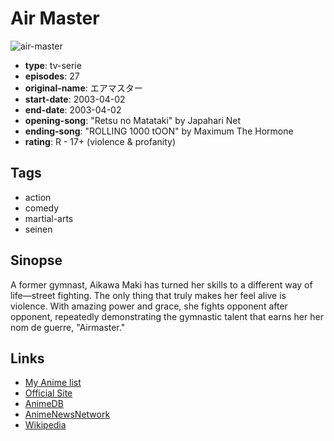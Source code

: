 # Air Master

![air-master](https://cdn.myanimelist.net/images/anime/2/21019.jpg)

-   **type**: tv-serie
-   **episodes**: 27
-   **original-name**: エアマスター
-   **start-date**: 2003-04-02
-   **end-date**: 2003-04-02
-   **opening-song**: "Retsu no Matataki" by Japahari Net
-   **ending-song**: "ROLLING 1000 tOON" by Maximum The Hormone
-   **rating**: R - 17+ (violence & profanity)

## Tags

-   action
-   comedy
-   martial-arts
-   seinen

## Sinopse

A former gymnast, Aikawa Maki has turned her skills to a different way of life—street fighting. The only thing that truly makes her feel alive is violence. With amazing power and grace, she fights opponent after opponent, repeatedly demonstrating the gymnastic talent that earns her her nom de guerre, "Airmaster."

## Links

-   [My Anime list](https://myanimelist.net/anime/230/Air_Master)
-   [Official Site](http://www.vap.co.jp/airmaster/main.html)
-   [AnimeDB](http://anidb.info/perl-bin/animedb.pl?show=anime&aid=634)
-   [AnimeNewsNetwork](http://www.animenewsnetwork.com/encyclopedia/anime.php?id=82)
-   [Wikipedia](http://en.wikipedia.org/wiki/Air_Master)

